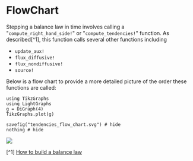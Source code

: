 # FlowChart

Stepping a balance law in time involves calling a "`compute_right_hand_side!`" or "`compute_tendencies!`" function. As described[^1], this function calls several other functions including

 - `update_aux!`
 - `flux_diffusive!`
 - `flux_nondiffusive!`
 - `source!`

Below is a flow chart to provide a more detailed picture of the order these functions are called:


```@example tendencies_flow_chart
using TikzGraphs
using LightGraphs
g = DiGraph(4)
TikzGraphs.plot(g)

savefig("tendencies_flow_chart.svg") # hide
nothing # hide
```
![](tendencies_flow_chart.svg)


[^1] [How to build a balance law]()